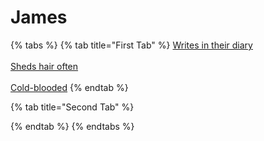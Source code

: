 # James

{% tabs %}
{% tab title="First Tab" %}
[Writes in their diary](https://armless-detective-wiki-1.gitbook.io/armless-detective-wiki/clues/clues/writesintheirdiary)\
\
[Sheds hair often](https://armless-detective-wiki-1.gitbook.io/armless-detective-wiki/clues/clues/shedshairoftenly)\
\
[Cold-blooded](https://armless-detective-wiki-1.gitbook.io/armless-detective-wiki/clues/clues/cold-blooded)
{% endtab %}

{% tab title="Second Tab" %}

{% endtab %}
{% endtabs %}
